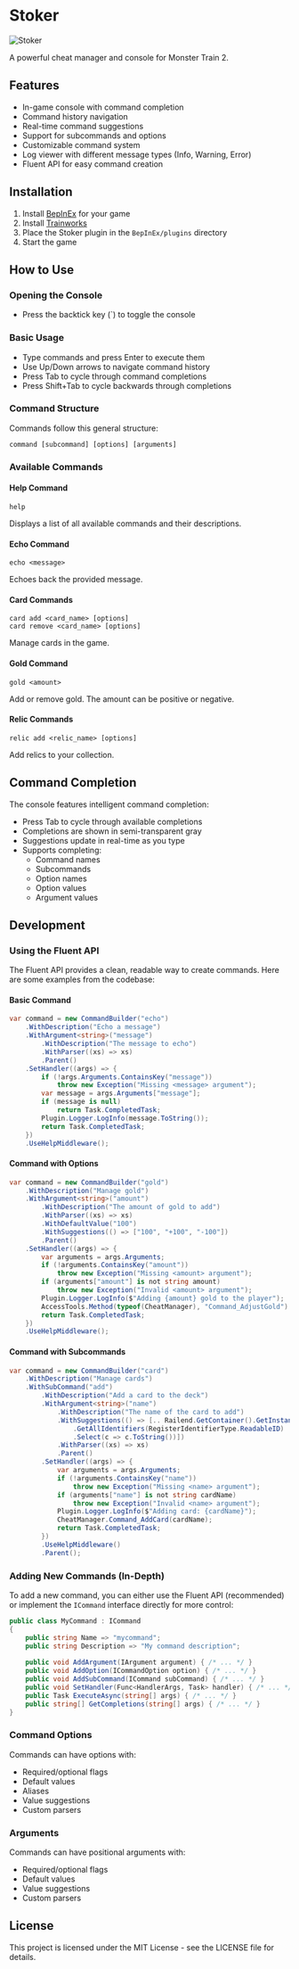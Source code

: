 # Stoker

![Stoker](https://raw.githubusercontent.com/Monster-Train-2-Modding-Group/StokerCheatConsole/main/CheatScreen.png)

A powerful cheat manager and console for Monster Train 2.

## Features

- In-game console with command completion
- Command history navigation
- Real-time command suggestions
- Support for subcommands and options
- Customizable command system
- Log viewer with different message types (Info, Warning, Error)
- Fluent API for easy command creation

## Installation

1. Install [BepInEx](https://github.com/BepInEx/BepInEx) for your game
2. Install [Trainworks]()
3. Place the Stoker plugin in the `BepInEx/plugins` directory
4. Start the game

## How to Use

### Opening the Console
- Press the backtick key (`) to toggle the console

### Basic Usage
- Type commands and press Enter to execute them
- Use Up/Down arrows to navigate command history
- Press Tab to cycle through command completions
- Press Shift+Tab to cycle backwards through completions

### Command Structure
Commands follow this general structure:
```
command [subcommand] [options] [arguments]
```

### Available Commands

#### Help Command
```
help
```
Displays a list of all available commands and their descriptions.

#### Echo Command
```
echo <message>
```
Echoes back the provided message.

#### Card Commands
```
card add <card_name> [options]
card remove <card_name> [options]
```
Manage cards in the game.

#### Gold Command
```
gold <amount>
```
Add or remove gold. The amount can be positive or negative.

#### Relic Commands
```
relic add <relic_name> [options]
```
Add relics to your collection.

## Command Completion

The console features intelligent command completion:
- Press Tab to cycle through available completions
- Completions are shown in semi-transparent gray
- Suggestions update in real-time as you type
- Supports completing:
  - Command names
  - Subcommands
  - Option names
  - Option values
  - Argument values

## Development

### Using the Fluent API

The Fluent API provides a clean, readable way to create commands. Here are some examples from the codebase:

#### Basic Command
```csharp
var command = new CommandBuilder("echo")
    .WithDescription("Echo a message")
    .WithArgument<string>("message")
        .WithDescription("The message to echo")
        .WithParser((xs) => xs)
        .Parent()
    .SetHandler((args) => {
        if (!args.Arguments.ContainsKey("message"))
            throw new Exception("Missing <message> argument");
        var message = args.Arguments["message"];
        if (message is null)
            return Task.CompletedTask;
        Plugin.Logger.LogInfo(message.ToString());
        return Task.CompletedTask;
    })
    .UseHelpMiddleware();
```

#### Command with Options
```csharp
var command = new CommandBuilder("gold")
    .WithDescription("Manage gold")
    .WithArgument<string>("amount")
        .WithDescription("The amount of gold to add")
        .WithParser((xs) => xs)
        .WithDefaultValue("100")
        .WithSuggestions(() => ["100", "+100", "-100"])
        .Parent()
    .SetHandler((args) => {
        var arguments = args.Arguments;
        if (!arguments.ContainsKey("amount"))
            throw new Exception("Missing <amount> argument");
        if (arguments["amount"] is not string amount)
            throw new Exception("Invalid <amount> argument");
        Plugin.Logger.LogInfo($"Adding {amount} gold to the player");
        AccessTools.Method(typeof(CheatManager), "Command_AdjustGold").Invoke(null, [amount]);
        return Task.CompletedTask;
    })
    .UseHelpMiddleware();
```

#### Command with Subcommands
```csharp
var command = new CommandBuilder("card")
    .WithDescription("Manage cards")
    .WithSubCommand("add")
        .WithDescription("Add a card to the deck")
        .WithArgument<string>("name")
            .WithDescription("The name of the card to add")
            .WithSuggestions(() => [.. Railend.GetContainer().GetInstance<IRegister<CardData>>()
                .GetAllIdentifiers(RegisterIdentifierType.ReadableID)
                .Select(c => c.ToString())])
            .WithParser((xs) => xs)
            .Parent()
        .SetHandler((args) => {
            var arguments = args.Arguments;
            if (!arguments.ContainsKey("name"))
                throw new Exception("Missing <name> argument");
            if (arguments["name"] is not string cardName)
                throw new Exception("Invalid <name> argument");
            Plugin.Logger.LogInfo($"Adding card: {cardName}");
            CheatManager.Command_AddCard(cardName);
            return Task.CompletedTask;
        })
        .UseHelpMiddleware()
        .Parent();
```

### Adding New Commands (In-Depth)

To add a new command, you can either use the Fluent API (recommended) or implement the `ICommand` interface directly for more control:

```csharp
public class MyCommand : ICommand
{
    public string Name => "mycommand";
    public string Description => "My command description";
    
    public void AddArgument(IArgument argument) { /* ... */ }
    public void AddOption(ICommandOption option) { /* ... */ }
    public void AddSubCommand(ICommand subCommand) { /* ... */ }
    public void SetHandler(Func<HandlerArgs, Task> handler) { /* ... */ }
    public Task ExecuteAsync(string[] args) { /* ... */ }
    public string[] GetCompletions(string[] args) { /* ... */ }
}
```

### Command Options
Commands can have options with:
- Required/optional flags
- Default values
- Aliases
- Value suggestions
- Custom parsers

### Arguments
Commands can have positional arguments with:
- Required/optional flags
- Default values
- Value suggestions
- Custom parsers

## License

This project is licensed under the MIT License - see the LICENSE file for details. 